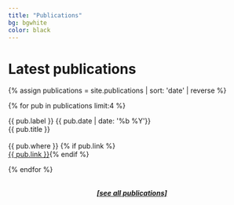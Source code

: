 ```yaml
---
title: "Publications"
bg: bgwhite
color: black
---
```


<h1>Latest publications</h1>

<div class="latestpub-container">

{% assign publications = site.publications | sort: 'date' | reverse %}

{% for pub in publications limit:4 %}

  <div id="latestpub">
    <div class="date"><span class="label {{ pub.label }}">{{ pub.label }}</span> {{ pub.date | date: '%b %Y'}}</div>
    <div class="title">{{ pub.title }}</div>
    <br>
     {{ pub.where }}
    {% if pub.link %}<br><a href="{{ pub.link }}" target="_blank">{{ pub.link }}</a>{% endif %}
  </div>

{% endfor %}

</div>

<center>
<br>
<b><i><a href="publications-archive.html">[see all publications]</a></i></b>
</center>
